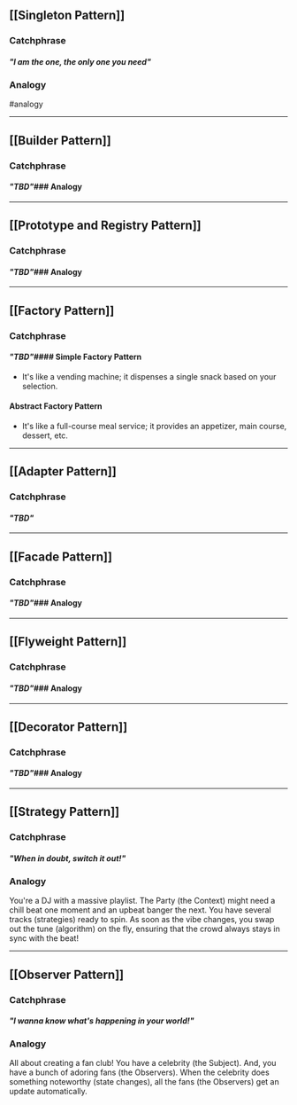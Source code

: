 ## [[Singleton Pattern]]

### Catchphrase


#### _"I am the one, the only one you need"_

### Analogy

#analogy


---
## [[Builder Pattern]]

### Catchphrase

#### _"TBD"_### Analogy
---
## [[Prototype and Registry Pattern]]

### Catchphrase

#### _"TBD"_### Analogy
---
## [[Factory Pattern]]

### Catchphrase

#### _"TBD"_#### Simple Factory Pattern

- It's like a vending machine; it dispenses a single snack based on your selection.

#### Abstract Factory Pattern

- It's like a full-course meal service; it provides an appetizer, main course, dessert, etc.
---
## [[Adapter Pattern]]

### Catchphrase

#### _"TBD"_
---
## [[Facade Pattern]]

### Catchphrase

#### _"TBD"_### Analogy
---
## [[Flyweight Pattern]]

### Catchphrase

#### _"TBD"_### Analogy
---
## [[Decorator Pattern]]

### Catchphrase

#### _"TBD"_### Analogy
---
## [[Strategy Pattern]]

### Catchphrase

#### _"When in doubt, switch it out!"_

### Analogy

You're a DJ with a massive playlist. The Party (the Context) might need a chill beat one moment and an upbeat banger the next. You have several tracks (strategies) ready to spin. As soon as the vibe changes, you swap out the tune (algorithm) on the fly, ensuring that the crowd always stays in sync with the beat!

---
## [[Observer Pattern]]

### Catchphrase

#### *"I wanna know what's happening in your world!"*

### Analogy

All about creating a fan club! You have a celebrity (the Subject). And, you have a bunch of adoring fans (the Observers). When the celebrity does something noteworthy (state changes), all the fans (the Observers) get an update automatically.
